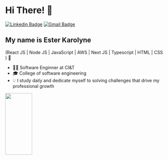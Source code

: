 <h1>Hi There! 👋</h1>

[![Linkedin Badge](https://img.shields.io/badge/-LinkedIn-6633cc?style=flat-square&logo=Linkedin&logoColor=white&link=https://www.linkedin.com/in/dev-esterkarolyne/)](https://www.linkedin.com/in/dev-esterkarolyne/)
[![Gmail Badge](https://img.shields.io/badge/-esterknappverly@gmail.com-6633cc?style=flat-square&logo=Gmail&logoColor=white&link=mailto:esterknappverly@gmail.com)](mailto:esterknappverly@gmail.com)


## My name is Ester Karolyne
(React JS | Node JS | JavaScript | AWS | Next JS | Typescript | HTML | CSS ) 🚀
- 👩‍💻 Software Enginner at CI&T
- 🎓 College of software engineering
- 💡 I study daily and dedicate myself to solving challenges that drive my professional growth

<div align="left">
  <img width="41%" height="195px" src="https://github-readme-stats.vercel.app/api/top-langs/?username=EsterKarolyne&layout=compact&hide_border=true&title_color=8f00ff&text_color=ffffff&bg_color=0d1117" />
 </div>
